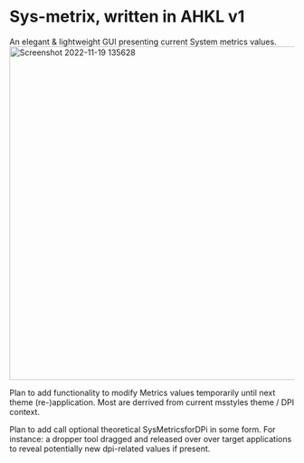 # Sys-metrix, written in AHKL v1
An elegant & lightweight GUI presenting current System metrics values.
<img width="590" alt="Screenshot 2022-11-19 135628" src="https://user-images.githubusercontent.com/62726599/202855965-4c410f35-71e9-4a9d-a348-fd940a517ebf.png">

Plan to add functionality to modify Metrics values temporarily until next theme (re-)application. Most are derrived from current msstyles theme / DPI context.

Plan to add call optional theoretical SysMetricsforDPi in some form. For instance: a dropper tool dragged and released over over target applications to reveal potentially new dpi-related values if present.
